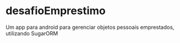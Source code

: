 # desafioEmprestimo

Um app para android para gerenciar objetos pessoais emprestados, utilizando SugarORM
